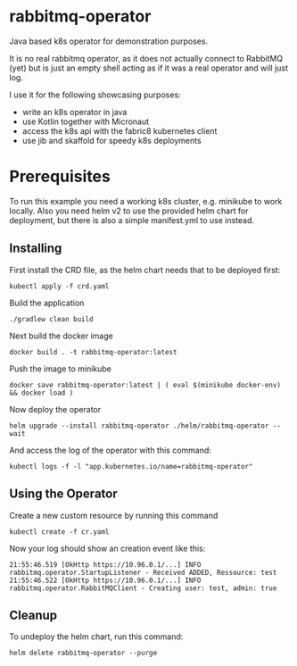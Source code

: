 # rabbitmq-operator

Java based k8s operator for demonstration purposes. 

It is no real rabbitmq operator, as it does not actually connect to RabbitMQ (yet) but is just an empty shell acting
as if it was a real operator and will just log.

I use it for the following showcasing purposes:
* write an k8s operator in java
* use Kotlin together with Micronaut
* access the k8s api with the fabric8 kubernetes client
* use jib and skaffold for speedy k8s deployments

# Prerequisites

To run this example you need a working k8s cluster, e.g. minikube to work locally.
Also you need helm v2 to use the provided helm chart for deployment, but there is also a simple manifest.yml to use instead.

## Installing

First install the CRD file, as the helm chart needs that to be deployed first:

```
kubectl apply -f crd.yaml
```

Build the application

```
./gradlew clean build
```

Next build the docker image

```
docker build . -t rabbitmq-operator:latest
```

Push the image to minikube

```
docker save rabbitmq-operator:latest | ( eval $(minikube docker-env) && docker load )
```

Now deploy the operator

```
helm upgrade --install rabbitmq-operator ./helm/rabbitmq-operator --wait
```

And access the log of the operator with this command:

```
kubectl logs -f -l "app.kubernetes.io/name=rabbitmq-operator"
```

## Using the Operator

Create a new custom resource by running this command

```
kubectl create -f cr.yaml
```

Now your log should show an creation event like this:

```
21:55:46.519 [OkHttp https://10.96.0.1/...] INFO  rabbitmq.operator.StartupListener - Received ADDED, Ressource: test 
21:55:46.522 [OkHttp https://10.96.0.1/...] INFO  rabbitmq.operator.RabbitMQClient - Creating user: test, admin: true
```

## Cleanup

To undeploy the helm chart, run this command:

```
helm delete rabbitmq-operator --purge
```